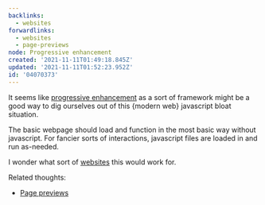 ```yaml
---
backlinks:
  - websites
forwardlinks:
  - websites
  - page-previews
node: Progressive enhancement
created: '2021-11-11T01:49:18.845Z'
updated: '2021-11-11T01:52:23.952Z'
id: '04070373'
---
```

It seems like [progressive enhancement](https://developer.mozilla.org/en-US/docs/Glossary/Progressive_Enhancement) as a sort of framework might be a good way to dig ourselves out of this {modern web} javascript bloat situation. 

The basic webpage should load and function in the most basic way without javascript. For fancier sorts of interactions, javascript files are loaded in and run as-needed. 

I wonder what sort of [websites](websites.md) this would work for. 

Related thoughts:
- [Page previews](page-previews.md)

